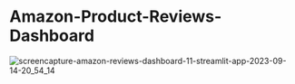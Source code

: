 # Amazon-Product-Reviews-Dashboard
![screencapture-amazon-reviews-dashboard-11-streamlit-app-2023-09-14-20_54_14](https://github.com/JiteshRawat/Amazon-Product-Reviews-Dashboard/assets/73243338/aa6a9b34-0b15-4fd7-97c6-77502f4c07ca)
